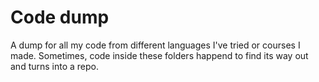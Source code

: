 # Code dump

A dump for all my code from different languages I've tried or courses I made. Sometimes, code inside these folders happend to find its way out and turns into a repo.
